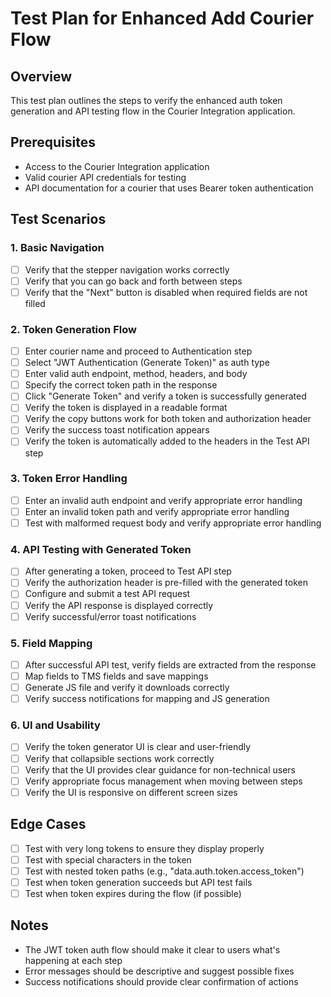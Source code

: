 # Test Plan for Enhanced Add Courier Flow

## Overview

This test plan outlines the steps to verify the enhanced auth token generation and API testing flow in the Courier Integration application.

## Prerequisites

- Access to the Courier Integration application
- Valid courier API credentials for testing
- API documentation for a courier that uses Bearer token authentication

## Test Scenarios

### 1. Basic Navigation

- [ ] Verify that the stepper navigation works correctly
- [ ] Verify that you can go back and forth between steps
- [ ] Verify that the "Next" button is disabled when required fields are not filled

### 2. Token Generation Flow

- [ ] Enter courier name and proceed to Authentication step
- [ ] Select "JWT Authentication (Generate Token)" as auth type
- [ ] Enter valid auth endpoint, method, headers, and body
- [ ] Specify the correct token path in the response
- [ ] Click "Generate Token" and verify a token is successfully generated
- [ ] Verify the token is displayed in a readable format
- [ ] Verify the copy buttons work for both token and authorization header
- [ ] Verify the success toast notification appears
- [ ] Verify the token is automatically added to the headers in the Test API step

### 3. Token Error Handling

- [ ] Enter an invalid auth endpoint and verify appropriate error handling
- [ ] Enter an invalid token path and verify appropriate error handling
- [ ] Test with malformed request body and verify appropriate error handling

### 4. API Testing with Generated Token

- [ ] After generating a token, proceed to Test API step
- [ ] Verify the authorization header is pre-filled with the generated token
- [ ] Configure and submit a test API request
- [ ] Verify the API response is displayed correctly
- [ ] Verify successful/error toast notifications

### 5. Field Mapping

- [ ] After successful API test, verify fields are extracted from the response
- [ ] Map fields to TMS fields and save mappings
- [ ] Generate JS file and verify it downloads correctly
- [ ] Verify success notifications for mapping and JS generation

### 6. UI and Usability

- [ ] Verify the token generator UI is clear and user-friendly
- [ ] Verify that collapsible sections work correctly
- [ ] Verify that the UI provides clear guidance for non-technical users
- [ ] Verify appropriate focus management when moving between steps
- [ ] Verify the UI is responsive on different screen sizes

## Edge Cases

- [ ] Test with very long tokens to ensure they display properly
- [ ] Test with special characters in the token
- [ ] Test with nested token paths (e.g., "data.auth.token.access_token")
- [ ] Test when token generation succeeds but API test fails
- [ ] Test when token expires during the flow (if possible)

## Notes

- The JWT token auth flow should make it clear to users what's happening at each step
- Error messages should be descriptive and suggest possible fixes
- Success notifications should provide clear confirmation of actions

